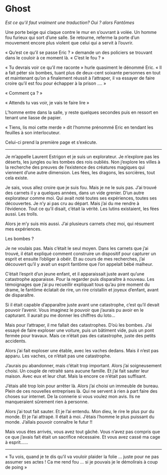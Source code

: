 # Ghost


*Est ce qu'il faut vraiment une traduction? Oui ? alors Fantômes*


Une porte beige qui claque contre le mur en s’ouvrant à volée. Un homme fou furieux qui sort d’une salle. Se retourne, referme la porte d’un mouvement encore plus violent que celui qui a servit à l’ouvrir.

« Qu’est ce qu’il se passe Eric ? » demande un des policiers se trouvant dans le couloir à ce moment là. « C’est le fou ? »

« Tu devrais voir ce qu’il me raconte » hurle quasiment le dénommé Eric.
« Il a fait péter six bombes, tuant plus de deux-cent soixante personnes en tout et maintenant qu’on a finalement réussit à l’attraper, il va essayer de faire croire qu’il est fou pour échapper à la prison …. »

« Comment ça ? »

« Attends tu vas voir, je vais te faire lire »

L’homme entre dans la salle, y reste quelques secondes puis en ressort en tenant une liasse de papier.

« Tiens, lis moi cette merde » dit l’homme prénommé Eric en tendant les feuilles à son interlocuteur.

Celui-ci prend la première page et s’exécute.

------------------------------------------------------


Je m’appelle Laurent Estrigon et je suis un explorateur. Je n’explore pas les déserts, les jungles ou les tombes des rois oubliés. Non j’explore les villes à la recherche des preuves de l’existence des créatures magiques qui viennent d’une autre dimension. Les fées, les dragons, les sorcières, tout cela existe.

Je sais, vous allez croire que je suis fou. Mais je ne le suis pas. J’ai trouvé des carnets il y a quelques années, dans un vide grenier. D’un autre explorateur comme moi. Qui avait noté toutes ses expériences, toutes ses découvertes. Je n’y ai pas cru au départ. Mais j’ai du me rendre à l’évidence. Tout ce qu’il disait, c’était la vérité. Les lutins existaient, les fées aussi. Les trolls.

Alors je m’y suis mis aussi. J’ai plusieurs carnets chez moi, qui résument mes expériences.

Les bombes ?

Je ne voulais pas. Mais c’était le seul moyen. Dans les carnets que j’ai trouvé, il était expliqué comment construire un dispositif pour capturer un esprit et ensuite l’obliger à obéir. Et au cours de mes recherches, j’ai découvert qu’il y avait un esprit fantôme que l’on appelait bébé malheur.

C’était l’esprit d’un jeune enfant, et il apparaissait juste avant qu’une catastrophe apparaisse. Pour la regarder puis disparaître à nouveau. Les témoignages que j’ai pu recueillir expliquait tous qu’au pire moment du drame, le fantôme éclatait de rire, un rire cristallin et joyeux d’enfant, avant de disparaître.

Si il était capable d’apparaître juste avant une catastrophe, c’est qu’il devait pouvoir l’avenir. Vous imaginez le pouvoir que j’aurais pu avoir en le capturant. Il aurait pu me donner les chiffres du loto…

Mais pour l’attraper, il me fallait des catastrophes. D’où les bombes. J’ai essayé de faire exploser une voiture, puis un bâtiment vide, puis un pont fermée pour travaux. Mais ce n’était pas des catastrophe, juste des petits accidents.

Alors j’ai fait exploser une étable, avec les vaches dedans. Mais il n’est pas apparu. Les vaches, ce n’était pas une catastrophe.

J’aurais pu abandonner, mais c’était trop important. Alors j’ai soigneusement choisi. Un couple de retraité sans aucune famille. Et j’ai fait sauter leur maison. Avec eux et leur chat. Mais la encore ce n’était pas suffisant.

J’étais allé trop loin pour arrêter là. Alors j’ai choisi un immeuble de bureau. Plein de ces nouvelles entreprises là. Qui ne servent à rien à part faire des choses sur internet. De la connerie si vous voulez mon avis. Ils ne manqueraient sûrement rien à personne.

Alors j’ai tout fait sauter. Et je l’ai entendu. Mon dieu, le rire le plus pur du monde. Et je l’ai attrapé. Il était à moi. J’étais l’homme le plus puissant du monde. J’allais pouvoir connaître le futur !!

Mais vous êtes arrivés, vous avez tout gâché. Vous n’avez pas compris que ce que j’avais fait était un sacrifice nécessaire. Et vous avez cassé ma cage à esprit……

------------------------------------------------------

« Tu vois, quand je te dis qu’il va vouloir plaider la folie … juste pour ne pas assumer ses actes ! Ca me rend fou … si je pouvais je le démolirais à coup de poing »
